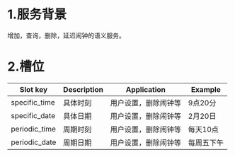 # 1.服务背景

增加，查询，删除，延迟闹钟的语义服务。

# 2.槽位

| Slot key | Description | Application | Example |
| --- | --- | --- | --- |
| specific\_time | 具体时刻 | 用户设置，删除闹钟等 | 9点20分 |
| specific_date | 具体日期 | 用户设置，删除闹钟等 | 2月20日 |
| periodic_time | 周期时刻 | 用户设置，删除闹钟等  | 每天10点 |
| periodic_date | 周期日期 | 用户设置，删除闹钟等 | 每周五下午 |

